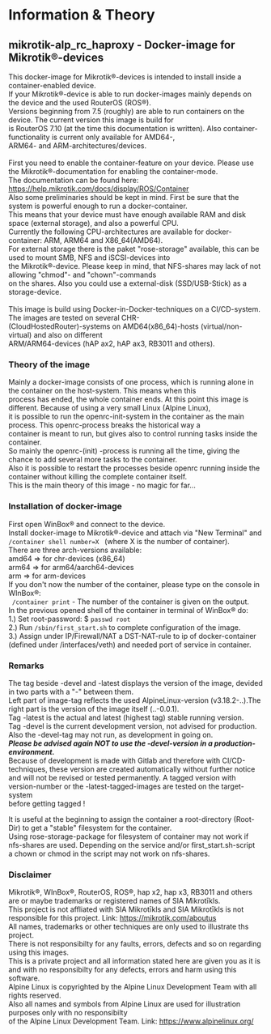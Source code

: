# **Information & Theory**

## mikrotik-alp_rc_haproxy  - Docker-image for Mikrotik®-devices

This docker-image for Mikrotik®-devices is intended to install inside a container-enabled device.</br>
If your Mikrotik®-device is able to run docker-images mainly depends on the device and the used RouterOS (ROS®).</br>
Versions beginning from 7.5 (roughly) are able to run containers on the device. The current version this image is build for </br>
is RouterOS 7.10 (at the time this documentation is written). Also container-functionality is current only available for AMD64-,</br>
ARM64- and ARM-architectures/devices.</br> 
</br>
First you need to enable the container-feature on your device. Please use the Mikrotik®-documentation for enabling the container-mode.</br>
The documentation can be found here: https://help.mikrotik.com/docs/display/ROS/Container
</br>
Also some preliminaries should be kept in mind. First be sure that the system is powerful enough to run a docker-container.</br>
This means that your device must have enough available RAM and disk space (external storage), and also a powerful CPU.</br>
Currently the following CPU-architectures are available for docker-container: ARM, ARM64 and X86_64(AMD64).</br>
For external storage there is the paket "rose-storage" available, this can be used to mount SMB, NFS and iSCSI-devices into</br> 
the Mikrotik®-device. Please keep in mind, that NFS-shares may lack of not allowing "chmod"- and "chown"-commands</br>
on the shares. Also you could use a external-disk (SSD/USB-Stick) as a storage-device.</br>
</br>
This image is build using Docker-in-Docker-techniques on a CI/CD-system. The images are tested on several CHR-</br> 
(CloudHostedRouter)-systems on  AMD64(x86_64)-hosts (virtual/non-virtual) and also on different</br> ARM/ARM64-devices (hAP ax2, hAP ax3, RB3011 and others).</br>

### Theory of the image   

Mainly a docker-image consists of one process, which is running alone in the container on the host-system. This means when this</br> 
process has ended, the whole container ends. At this point this image is different. Because of using a very small Linux (Alpine Linux),</br>
it is possible to run the openrc-init-system in the container as the main process. This openrc-process breaks the historical way a</br> 
container is meant to run, but gives also to control running tasks inside the container.</br> 
So mainly the openrc-(init) -process is running all the time, giving the chance to add several more tasks to the container. </br>
Also it is possible to restart the processes beside openrc running inside the container without killing the complete container itself.</br>
This is the main theory of this image - no magic for far...</br>

### Installation of docker-image

First open WinBox® and connect to the device.</br>
Install docker-image to Mikrotik®-device and attach via "New Terminal" and  <code>/container shell number=X </code> (where X is the number of container).</br>
There are three arch-versions available: </br>
amd64 => for chr-devices (x86_64)</br>
arm64 => for arm64/aarch64-devices</br>
arm => for arm-devices</br>
If you don't now the number of the container, please type on the console in WInBox®:</br>
<code> /container print</code> - The number of the container is given on the output.</br>
In the previous opened shell of the container in terminal of WinBox® do:</br>
1.) Set root-password: $ <code>passwd root </code></br>
2.) Run <code>/sbin/first_start.sh</code> to complete configuration of the image.</br>
3.) Assign under IP/Firewall/NAT a DST-NAT-rule to ip of docker-container (defined under /interfaces/veth) and needed port of service in container. </br>

### Remarks

The tag beside -devel and -latest displays the version of the image, devided in two parts with a "-" between them.</br> 
Left part of image-tag reflects the used AlpineLinux-version (v3.18.2-..).The right part is the version of the image itself (..-0.0.1).</br>
Tag -latest is the actual and latest (highest tag) stable running version.</br>
Tag -devel is the current development version, not advised for production. Also the -devel-tag may not run, as development in going on.</br>
***Please be advised again NOT to use the -devel-version in a production-environment.***</br> 
Because of development is made with Gitlab and therefore with CI/CD-techniques, these version are created automatically without further notice</br> 
and will not be revised or tested permanently. A tagged version with version-number or the -latest-tagged-images are tested on the target-system </br>
before getting tagged !</br> 
</p>
It is useful at the beginning to assign the container a root-directory (Root-Dir) to get a "stable" filesystem for the container.</br>
Using rose-storage-package for filesystem of container may not work if nfs-shares are used.
Depending on the service and/or first_start.sh-script</br> a chown or chmod in the script may not work on nfs-shares.</br>

### Disclaimer

Mikrotik®, WInBox®, RouterOS, ROS®, hap x2, hap x3, RB3011 and others are or maybe trademarks or registered names of SIA Mikrotīkls.</br>
This project is not affliated with SIA Mikrotīkls and SIA Mikrotīkls is not responsible for this project. Link: https://mikrotik.com/aboutus</br>
All names, trademarks or other techniques are only used to illustrate ths project.</br>
There is not responsibilty for any faults, errors, defects and so on regarding using this images.</br>
This is a private project and all information stated here are given you as it is and with no responsibilty for any defects, errors and harm using this software.</br>
Alpine Linux is copyrighted by the Alpine Linux Development Team with all rights reserved.</br>
Also all names and symbols from Alpine Linux are used for illustration purposes only with no responsibilty</br> 
of the Alpine Linux Development Team. Link: https://www.alpinelinux.org/</br>
